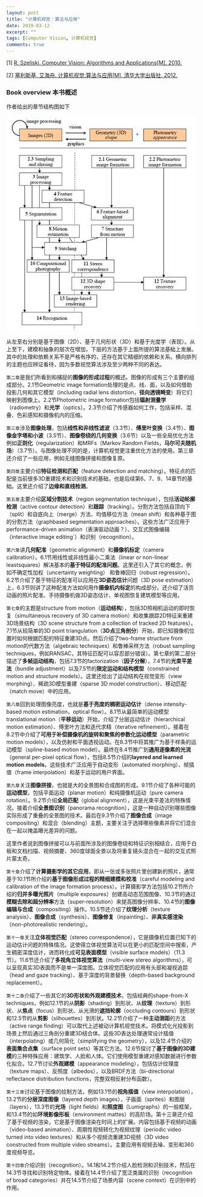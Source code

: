 ```yaml
---
layout: post
title: "计算机视觉：算法与应用"
date: 2019-03-12
excerpt: ""
tags: [Computer Vision, 计算机视觉]
comments: true
---
```


[1] [R. Szeliski. Computer Vision: Algorithms and Applications[M]. 2010.](http://szeliski.org/Book/)

[2] [塞利斯基, 艾海舟. 计算机视觉:算法与应用[M]. 清华大学出版社, 2012.](http://www.bookask.com/book/7389.html)

### Book overview 本书概述

作者给出的章节结构图如下

![BookOverview](https://raw.githubusercontent.com/ZiqingZhao/ZiqingZhao.github.io/master/assets/img/postimg/BookOverview.jpg)

从左至右分别是基于图像（2D）、基于几何形状（3D）和基于光度学（表现）。从上至下，建模和抽象的层次在增加，下层的方法基于上面所提的算法基础上发展。其中的处理和依赖关系不是严格有序的，还存在其它精细的依赖和关系。横向排列的主题也应辨证看待，因为多数视觉算法涉及至少两种不同的表达。

`第二章`是我们所看到和捕捉的**图像的形成过程**的概述。图像的形成有三个主要的组成部分。2.1节Geometric image formation处理的是点、线、面，以及如何借助投影几何和其它模型（including radial lens distortion，**径向透镜畸变**）将它们映射到图像上。2.2节Photometric image formation包括**辐射测量学**（radiometry）和**光学**（optics）。2.3节介绍了传感器如何工作，包括采样、混叠、色彩感知和摄像机内的压缩。

`第三章`涉及**图像处理**，包括**线性和非线性滤波**（3.3节）、**傅里叶变换**（3.4节）、**图像金字塔和小波**（3.5节）、**图像卷绕的几何变换**（3.6节）以及一些全局优化方法例如**正则化**（regularization）和MRFs（Markov Random Fields，**马尔可夫随机场**）（3.7节）。与图像处理不同的是，计算机视觉更注重优化方法的使用。第三章还介绍了一些应用，例如无缝图像拼接和图像复原。

`第四章`主要介绍**特征检测和匹配**（feature detection and matching）。特征点的匹配是当前很多3D重建技术和识别技术的基础，也是后续第6、7、9、14章节的基础。这里还介绍了**边缘和直线检测**。

`第五章`主要介绍**区域分割技术**（region segmentation technique），包括**活动轮廓检测**（active contour detection）和**跟踪**（tracking）。分割方法包括自顶向下（split）和自底向上（merge）方法、均值移位方法（mean shift）和各种基于图的分割方法（graphbased segmentation approaches）。这些方法广泛应用于performance-driven animation（表演驱动动画？）、交互式图像编辑（interactive image editing`）和识别（recognition）。

`第六章`讲**几何配准**（geometric alignment）和**摄像机标定**（camera calibration）。6.1节用线性或非线性最小二乘法（linear or non-linear leastsquares）解决基本的**基于特征的配准问题**。这里还引入了其它的概念，例如不确定性加权（uncertainty weighting） 和鲁棒回归（robust regression）。6.2节介绍了基于特征的配准可以应用在**3D姿态估计**问题（3D pose estimation）上，6.3节则讲了这种配准方法如何用作**摄像机内标定**的构成部分。还介绍了活页动画的照片配准、手持摄像机做3D姿态估计、单视图恢复建筑模型等应用。

`第七章`的主题是structure from motion（**运动结构**），包括3D照相机运动的即时恢复（simultaneous recovery of 3D camera motion）和收集跟踪2D特征来重建3D场景结构（3D scene structure from a collection of tracked 2D features）。7.1节从较简单的3D point triangulation（**3D点三角剖分**）开始，即已知摄像机位置时如何根据匹配的特征重建3D点。然后介绍了two-frame structure from motion的代数方法（algebraic techniques）和鲁棒采样方法（robust sampling techniques，例如RANSAC，其特征匹配可以容忍部分错误）。第七章的第二部分描述了**多帧运动结构**，包括7.3节的factorization（**因子分解**），7.4节的**光束平差法**（bundle adjustment）以及7.5节的**限定运动和结构模型**（constrained motion and structure models）。这里还给出了运动结构在视觉变形（view morphing）、稀疏3D模型重建（sparse 3D model construction）、移动匹配（match move）中的应用。

`第八章`回到处理图像亮度，也就是**基于亮度的稠密运动估计**（dense intensity-based motion estimation，optical flow）。8.1节从最简单的运动模型translational motion（**平移运动**）开始，介绍了分层运动估计（hierarchical motion estimation）、傅里叶方法和迭代求精（iterative refinement）。接着在8.2节中介绍了**可用于补偿摄像机的旋转和聚焦的参数化运动模型**（parametric motion models），以及仿射和平面透视运动。在8.3节中将其推广为基于样条的运动模型（spline-based motion model）。最终在8.4节推广到**通用逐像素的光流**（general per-pixel optical flow），包括8.5节介绍的**layered and learned motion models**。这些技术广泛应用于自动变形（automated morphing）、帧插值（frame interpolation）和基于运动的用户界面。

`第九章`关注**图像拼接**，也就是大的全景图和合成图的形成。9.1节介绍了各种可能的**运动模型**，包括平面运动（planar motion）和纯摄像机运动（pure camera rotation）。9.2节介绍**全局匹配**（global alignment），这是光束平差法的特殊情况。接着介绍**全景图识别**（panorama recognition），这是一种自动识别哪些图像实际形成了重叠的全景图的技术。最后在9.3节介绍了**图像合成**（image compositing）和混合（blending）主题，主要关注于选择哪些像素并将它们混合在一起以掩盖曝光差异的问题。

这里作者说到图像拼接可以与前面所涉及的图像卷绕和特征识别相结合，应用于白板和文档扫描、视频摘要、360度球面全景以及将重复镜头混合在一起的交互式照片蒙太奇。

`第十章`介绍了**计算摄影学的其它应用**，即从一张或多张照片里创建新的照片，通常基于10.1节所介绍的**基于图像形成过程的精细建模和校准**（careful modeling and calibration of the image formation process）。计算摄影学方法包括10.2节所介绍的**归并多曝光照片**（multiple exposures）创建高动态范围图像、10.3节的通过**模糊去除和超分辨率**方法（super-resolution）来提高图像分辨率、10.4节的**图像编辑与合成**（compositing）操作。10.5节还介绍了**纹理分析**（texture analysis）、**图像合成**（synthesis）、**图像修复**（inpainting）、**非真实感渲染**（non-photorealistic rendering）。

`第十一章`关注**立体视觉匹配**（stereo correspondence），它是摄像机位置已知下的运动估计问题的特殊情况。这使得立体视觉算法可以在更小的匹配空间中搜索，产生稠密深度估计，进而转化成**可见表面模型**（visible surface models）（11.3节）。11.6节还介绍了**多视角立体视觉算法**（multi-view stereo algorithms），可以呈现真实3D表面而不是单一深度图。立体视觉匹配的应用有头部和凝视追踪（head and gaze tracking）、基于深度的背景替换（depth-based background replacement）。

`第十二章`介绍了一些其它的**3D形状和外观建模技术**，包括经典的shape-from-X techniques，例如12.1节的从**阴影**（shading）到形状、从**纹理**（texture）到形状、从**焦点**（focus）到形状、从光滑的**遮挡轮廓**（occluding contours）到形状和12.5节的从**剪影**（silhouettes）到形状。12.2节介绍了一种**主动测距**的方法（active range finding）可以取代上述被动计算机视觉技术。将模式化光投影到场景上然后通过三角剖分重建3D结合体。这些3D表达处理通常设计插值（interpolating）或几何简化（simplifying the geometry），以及12.4节介绍的**表面集合点集**（surface point sets）等其它方法。12.6节探讨了**基于图像的3D建模**的三种特殊应用：建筑学、人脸和人体。它们使用模型重建对感知数据进行参数化拟合。12.7节讨论**外观建模**（appearance modeling），包括估计纹理度（texture maps）、反照度（albedos），以及BRDF方法（bi-directional reflectance distribution functions，完整双相反射分布函数）。

`第十三章`讨论基于图像的绘制方法，例如13.1节的**视角插值**（view interpolation），13.2节的**分层深度图像**（layered depth images），子画面（sprites）和图层（layers），13.3节的**光场**（light fields）和**照度图**（Lumigraphs）的一般框架，和13.4节的如**环境影像形板**（environment mattes）的高阶场。第十三章还介绍了基于视频的渲染，它是基于图像渲染在时间上的扩展。内容包括基于视频的动画（video-based animation）、周期性视频转化为视频纹理（periodic video turned into video textures）和从多个视频流重建3D视频（3D video constructed from multiple video streams）。主要应用有视频去噪、变形和360度视频导览。

`第十四章`介绍识别（recognition）。14.1和14.2节介绍人脸检测和识别技术，然后在14.3节寻找和识别特定物体。接着在14.4节介绍了宽泛类属的识别（recognition of broad categories）并在14.5节介绍了场景内容（scene context）在识别中的作用。

